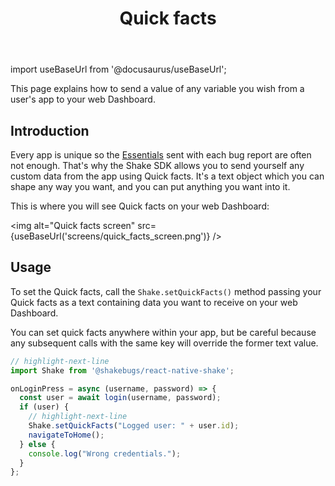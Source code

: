﻿---
id: quick-facts
title: Quick facts
---
import useBaseUrl from '@docusaurus/useBaseUrl';

This page explains how to send a value of any variable you wish from a user's app to your web Dashboard.

## Introduction
Every app is unique so the [Essentials](react/essentials.md) sent with each bug report are often not enough. 
That's why the Shake SDK allows you to send yourself any custom data from the app using Quick facts.
It's a text object which you can shape any way you want, and you can put anything you want into it.

This is where you will see Quick facts on your web Dashboard:

<img
  alt="Quick facts screen"
  src={useBaseUrl('screens/quick_facts_screen.png')}
/>


## Usage
To set the Quick facts, call the `Shake.setQuickFacts()` method passing your Quick facts as a text 
containing data you want to receive on your web Dashboard.
 
You can set quick facts anywhere within your app, but be careful because any 
subsequent calls with the same key will override the former text value.

```javascript title="App.js"
// highlight-next-line
import Shake from '@shakebugs/react-native-shake';

onLoginPress = async (username, password) => {
  const user = await login(username, password);
  if (user) {
    // highlight-next-line
    Shake.setQuickFacts("Logged user: " + user.id);
    navigateToHome();
  } else {
    console.log("Wrong credentials.");
  }
};
```
